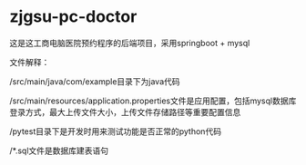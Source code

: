 # zjgsu-pc-doctor

这是这工商电脑医院预约程序的后端项目，采用springboot + mysql

文件解释：

/src/main/java/com/example目录下为java代码

/src/main/resources/application.properties文件是应用配置，包括mysql数据库登录方式，最大上传文件大小，上传文件存储路径等重要配置信息

/pytest目录下是开发时用来测试功能是否正常的python代码

/*.sql文件是数据库建表语句